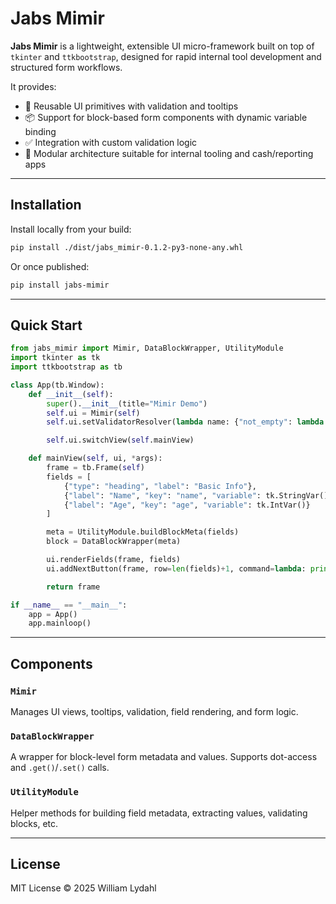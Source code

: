 # Jabs Mimir

**Jabs Mimir** is a lightweight, extensible UI micro-framework built on top of `tkinter` and `ttkbootstrap`, designed for rapid internal tool development and structured form workflows.

It provides:

- 🔧 Reusable UI primitives with validation and tooltips
- 📦 Support for block-based form components with dynamic variable binding
- ✅ Integration with custom validation logic
- 🧱 Modular architecture suitable for internal tooling and cash/reporting apps

---

## Installation

Install locally from your build:

```bash
pip install ./dist/jabs_mimir-0.1.2-py3-none-any.whl
```

Or once published:

```bash
pip install jabs-mimir
```

---

## Quick Start

```python
from jabs_mimir import Mimir, DataBlockWrapper, UtilityModule
import tkinter as tk
import ttkbootstrap as tb

class App(tb.Window):
    def __init__(self):
        super().__init__(title="Mimir Demo")
        self.ui = Mimir(self)
        self.ui.setValidatorResolver(lambda name: {"not_empty": lambda val: bool(val.strip())}.get(name))

        self.ui.switchView(self.mainView)

    def mainView(self, ui, *args):
        frame = tb.Frame(self)
        fields = [
            {"type": "heading", "label": "Basic Info"},
            {"label": "Name", "key": "name", "variable": tk.StringVar(), "validation": "not_empty"},
            {"label": "Age", "key": "age", "variable": tk.IntVar()}
        ]

        meta = UtilityModule.buildBlockMeta(fields)
        block = DataBlockWrapper(meta)

        ui.renderFields(frame, fields)
        ui.addNextButton(frame, row=len(fields)+1, command=lambda: print(UtilityModule.getBlockValues(block)))

        return frame

if __name__ == "__main__":
    app = App()
    app.mainloop()
```

---

## Components

### `Mimir`
Manages UI views, tooltips, validation, field rendering, and form logic.

### `DataBlockWrapper`
A wrapper for block-level form metadata and values. Supports dot-access and `.get()`/`.set()` calls.

### `UtilityModule`
Helper methods for building field metadata, extracting values, validating blocks, etc.

---

## License

MIT License © 2025 William Lydahl
